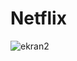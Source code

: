 # Netflix





![ekran2](https://github.com/silan4/Netflix/assets/147344710/a3ea5242-f5de-42b6-ae71-b37aff6c4a72)
